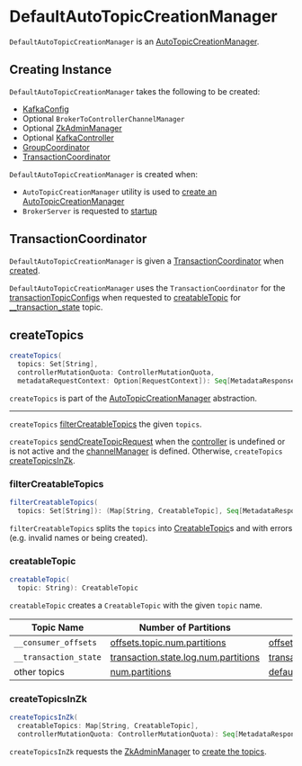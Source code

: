 # DefaultAutoTopicCreationManager

`DefaultAutoTopicCreationManager` is an [AutoTopicCreationManager](AutoTopicCreationManager.md).

## Creating Instance

`DefaultAutoTopicCreationManager` takes the following to be created:

* <span id="config"> [KafkaConfig](KafkaConfig.md)
* <span id="channelManager"> Optional `BrokerToControllerChannelManager`
* <span id="adminManager"> Optional [ZkAdminManager](ZkAdminManager.md)
* <span id="controller"> Optional [KafkaController](controller/KafkaController.md)
* <span id="groupCoordinator"> [GroupCoordinator](consumer-groups/GroupCoordinator.md)
* [TransactionCoordinator](#txnCoordinator)

`DefaultAutoTopicCreationManager` is created when:

* `AutoTopicCreationManager` utility is used to [create an AutoTopicCreationManager](AutoTopicCreationManager.md#apply)
* `BrokerServer` is requested to [startup](kraft/BrokerServer.md#autoTopicCreationManager)

## <span id="txnCoordinator"> TransactionCoordinator

`DefaultAutoTopicCreationManager` is given a [TransactionCoordinator](transactions/TransactionCoordinator.md) when [created](#creating-instance).

`DefaultAutoTopicCreationManager` uses the `TransactionCoordinator` for the [transactionTopicConfigs](transactions/TransactionCoordinator.md#transactionTopicConfigs) when requested to [creatableTopic](#creatableTopic) for [__transaction_state](transactions/index.md#TRANSACTION_STATE_TOPIC_NAME) topic.

## <span id="createTopics"> createTopics

```scala
createTopics(
  topics: Set[String],
  controllerMutationQuota: ControllerMutationQuota,
  metadataRequestContext: Option[RequestContext]): Seq[MetadataResponseTopic]
```

`createTopics` is part of the [AutoTopicCreationManager](AutoTopicCreationManager.md#createTopics) abstraction.

---

`createTopics` [filterCreatableTopics](#filterCreatableTopics) the given `topics`.

`createTopics` [sendCreateTopicRequest](#sendCreateTopicRequest) when the [controller](#controller) is undefined or is not active and the [channelManager](#channelManager) is defined. Otherwise, `createTopics` [createTopicsInZk](#createTopicsInZk).

### <span id="filterCreatableTopics"> filterCreatableTopics

```scala
filterCreatableTopics(
  topics: Set[String]): (Map[String, CreatableTopic], Seq[MetadataResponseTopic])
```

`filterCreatableTopics` splits the `topics` into [CreatableTopic](#creatableTopic)s and with errors (e.g. invalid names or being created).

### <span id="creatableTopic"> creatableTopic

```scala
creatableTopic(
  topic: String): CreatableTopic
```

`creatableTopic` creates a `CreatableTopic` with the given `topic` name.

Topic Name | Number of Partitions | Replication Factor | Configs
-----------|---------------|-------------------|---------
 `__consumer_offsets` | [offsets.topic.num.partitions](KafkaConfig.md#offsetsTopicPartitions) | [offsets.topic.replication.factor](KafkaConfig.md#offsetsTopicReplicationFactor) | [offsetsTopicConfigs](consumer-groups/GroupCoordinator.md#offsetsTopicConfigs)
 `__transaction_state` | [transaction.state.log.num.partitions](KafkaConfig.md#transactionTopicPartitions) | [transaction.state.log.replication.factor](KafkaConfig.md#transactionTopicReplicationFactor) | [transactionTopicConfigs](transactions/TransactionCoordinator.md#transactionTopicConfigs)
 other topics | [num.partitions](KafkaConfig.md#numPartitions) | [default.replication.factor](KafkaConfig.md#defaultReplicationFactor) |

### <span id="createTopicsInZk"> createTopicsInZk

```scala
createTopicsInZk(
  creatableTopics: Map[String, CreatableTopic],
  controllerMutationQuota: ControllerMutationQuota): Seq[MetadataResponseTopic]
```

`createTopicsInZk` requests the [ZkAdminManager](#adminManager) to [create the topics](ZkAdminManager.md#createTopics).
